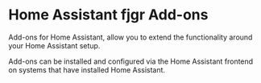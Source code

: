 # Home Assistant fjgr Add-ons

Add-ons for Home Assistant, allow you to extend the functionality around your Home Assistant setup.

Add-ons can be installed and configured via the Home Assistant frontend on systems that have installed Home Assistant.
